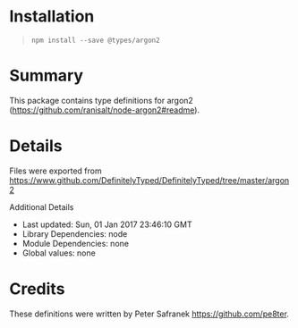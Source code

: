 # Installation
> `npm install --save @types/argon2`

# Summary
This package contains type definitions for argon2 (https://github.com/ranisalt/node-argon2#readme).

# Details
Files were exported from https://www.github.com/DefinitelyTyped/DefinitelyTyped/tree/master/argon2

Additional Details
 * Last updated: Sun, 01 Jan 2017 23:46:10 GMT
 * Library Dependencies: node
 * Module Dependencies: none
 * Global values: none

# Credits
These definitions were written by Peter Safranek <https://github.com/pe8ter>.
